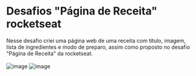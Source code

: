 # Desafios "Página de Receita" rocketseat
Nesse desafio criei uma página web de uma receita com título, imagem, lista de ingredientes e modo de preparo, assim como proposto no desafio "Página de Receita" da rocketseat.
<br><br>
![image](https://user-images.githubusercontent.com/57958764/235514232-d3f70df0-8892-4538-9f2e-c7dbe2243dde.png)
![image](https://user-images.githubusercontent.com/57958764/235515424-a904181a-e704-4309-8c2d-95bbc1d7a7c9.png)
